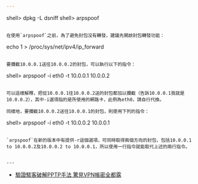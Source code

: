 ```yaml
---

``` 
shell> dpkg -L dsniff
shell> arpspoof
```

在使用`arpspoof`之前，為了避免封包沒有轉發，建議先開啟封包轉發功能： 

``` 
echo 1 > /proc/sys/net/ipv4/ip_forward
```

要攔截10.0.0.1送往10.0.0.2的封包，可以執行以下的指令： 

``` 
shell> arpspoof -i eth0 -t 10.0.0.1 10.0.0.2
```

可以這樣解釋，把從10.0.0.1往10.0.0.2送的封包都加以攔截（告訴10.0.0.1我就是10.0.0.2），其中-i選項指的是所使用的網路卡，此例為eth0，請自行代換。 

同樣地，要攔截10.0.0.2送往10.0.0.1的封包，則使用下列的指令： 

``` 
shell> arpspoof -i eth0 -t 10.0.0.2 10.0.0.1
```

`arpspoof`在新的版本中有提供-r這個選項，可同時取得兩個方向的封包，包括10.0.0.1 to 10.0.0.2及10.0.0.2 to 10.0.0.1，所以使用一行指令就能取代上述的兩行指令。 


---
```


- [驗證駭客破解PPTP手法 驚見VPN帳密全都露](http://www.netadmin.com.tw/article_content.aspx?sn=1601040003)